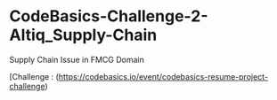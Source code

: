 # CodeBasics-Challenge-2-Altiq_Supply-Chain
Supply Chain Issue in FMCG Domain

[Challenge : (https://codebasics.io/event/codebasics-resume-project-challenge)
